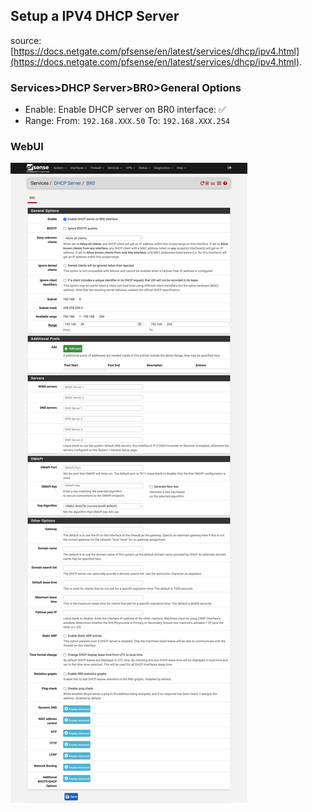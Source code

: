 ## Setup a IPV4 DHCP Server

source: [https://docs.netgate.com/pfsense/en/latest/services/dhcp/ipv4.html](https://docs.netgate.com/pfsense/en/latest/services/dhcp/ipv4.html).  

### Services>DHCP Server>BR0>General Options
* Enable: Enable DHCP server on BR0 interface: :white_check_mark:
* Range: From: ``192.168.XXX.50`` To: ``192.168.XXX.254``

### WebUI

![alt text](dhcpserver.jpg "dhcpserver")
